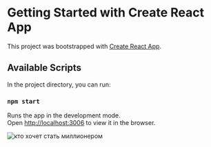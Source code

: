 # Getting Started with Create React App

This project was bootstrapped with [Create React App](https://github.com/facebook/create-react-app).

## Available Scripts

In the project directory, you can run:

### `npm start`

Runs the app in the development mode.\
Open [http://localhost:3006](http://localhost:3006) to view it in the browser.

![кто хочет стать миллионером](https://timra.ru/telegram-cloud-photo-size-2-5341436318644810704-y.jpg)